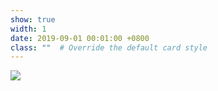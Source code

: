 ```yaml
---
show: true
width: 1
date: 2019-09-01 00:01:00 +0800
class: ""  # Override the default card style
---
```

<div>
<img src="{{ 'assets/images/badges/Central_South_University.png' | relative_url }}" class="img-fluid rounded-xl" >
</div>